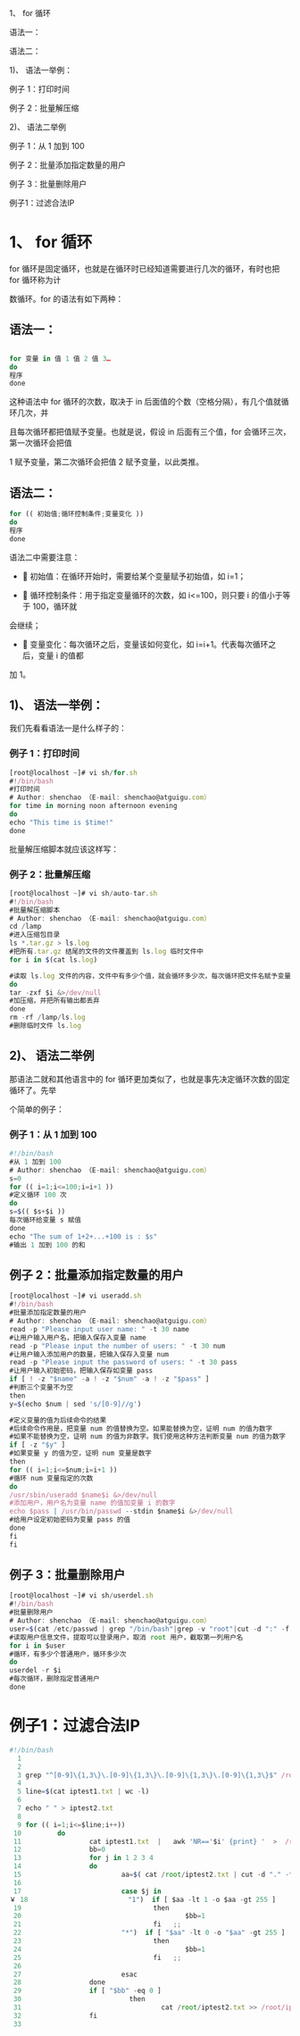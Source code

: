 

1、 for 循环


语法一：


语法二：


1)、 语法一举例：


例子 1：打印时间


例子 2：批量解压缩


2)、 语法二举例


例子 1：从 1 加到 100


例子 2：批量添加指定数量的用户


例子 3：批量删除用户


例子1：过滤合法IP

# 1、 for 循环


for 循环是固定循环，也就是在循环时已经知道需要进行几次的循环，有时也把 for 循环称为计


数循环。for 的语法有如下两种：


## 语法一：


```javascript

for 变量 in 值 1 值 2 值 3…
do
程序
done
```

这种语法中 for 循环的次数，取决于 in 后面值的个数（空格分隔），有几个值就循环几次，并


且每次循环都把值赋予变量。也就是说，假设 in 后面有三个值，for 会循环三次，第一次循环会把值


1 赋予变量，第二次循环会把值 2 赋予变量，以此类推。




## 语法二：


```javascript
for (( 初始值;循环控制条件;变量变化 ))
do
程序
done
```

语法二中需要注意：


-  初始值：在循环开始时，需要给某个变量赋予初始值，如 i=1；


-  循环控制条件：用于指定变量循环的次数，如 i<=100，则只要 i 的值小于等于 100，循环就


会继续；


-  变量变化：每次循环之后，变量该如何变化，如 i=i+1。代表每次循环之后，变量 i 的值都


加 1。


## 1)、 语法一举例：


我们先看看语法一是什么样子的：


### 例子 1：打印时间


```javascript
[root@localhost ~]# vi sh/for.sh
#!/bin/bash
#打印时间
# Author: shenchao （E-mail: shenchao@atguigu.com）
for time in morning noon afternoon evening
do
echo "This time is $time!"
done
```

批量解压缩脚本就应该这样写：


### 例子 2：批量解压缩


```javascript
[root@localhost ~]# vi sh/auto-tar.sh
#!/bin/bash
#批量解压缩脚本
# Author: shenchao （E-mail: shenchao@atguigu.com）
cd /lamp
#进入压缩包目录
ls *.tar.gz > ls.log
#把所有.tar.gz 结尾的文件的文件覆盖到 ls.log 临时文件中
for i in $(cat ls.log)

#读取 ls.log 文件的内容，文件中有多少个值，就会循环多少次，每次循环把文件名赋予变量 i
do
tar -zxf $i &>/dev/null
#加压缩，并把所有输出都丢弃
done
rm -rf /lamp/ls.log
#删除临时文件 ls.log
```

## 2)、 语法二举例


那语法二就和其他语言中的 for 循环更加类似了，也就是事先决定循环次数的固定循环了。先举


个简单的例子：


### 例子 1：从 1 加到 100


```javascript
#!/bin/bash
#从 1 加到 100
# Author: shenchao （E-mail: shenchao@atguigu.com）
s=0
for (( i=1;i<=100;i=i+1 ))
#定义循环 100 次
do
s=$(( $s+$i ))
每次循环给变量 s 赋值
done
echo "The sum of 1+2+...+100 is : $s"
#输出 1 加到 100 的和
```

## 例子 2：批量添加指定数量的用户


```javascript
[root@localhost ~]# vi useradd.sh
#!/bin/bash
#批量添加指定数量的用户
# Author: shenchao （E-mail: shenchao@atguigu.com）
read -p "Please input user name: " -t 30 name
#让用户输入用户名，把输入保存入变量 name
read -p "Please input the number of users: " -t 30 num
#让用户输入添加用户的数量，把输入保存入变量 num
read -p "Please input the password of users: " -t 30 pass
#让用户输入初始密码，把输入保存如变量 pass
if [ ! -z "$name" -a ! -z "$num" -a ! -z "$pass" ]
#判断三个变量不为空
then
y=$(echo $num | sed 's/[0-9]//g')

#定义变量的值为后续命令的结果
#后续命令作用是，把变量 num 的值替换为空。如果能替换为空，证明 num 的值为数字
#如果不能替换为空，证明 num 的值为非数字。我们使用这种方法判断变量 num 的值为数字
if [ -z "$y" ]
#如果变量 y 的值为空，证明 num 变量是数字
then
for (( i=1;i<=$num;i=i+1 ))
#循环 num 变量指定的次数
do
/usr/sbin/useradd $name$i &>/dev/null
#添加用户，用户名为变量 name 的值加变量 i 的数字
echo $pass | /usr/bin/passwd --stdin $name$i &>/dev/null
#给用户设定初始密码为变量 pass 的值
done
fi
fi
```

## 例子 3：批量删除用户


```javascript
[root@localhost ~]# vi sh/userdel.sh
#!/bin/bash
#批量删除用户
# Author: shenchao （E-mail: shenchao@atguigu.com）
user=$(cat /etc/passwd | grep "/bin/bash"|grep -v "root"|cut -d ":" -f 1)
#读取用户信息文件，提取可以登录用户，取消 root 用户，截取第一列用户名
for i in $user
#循环，有多少个普通用户，循环多少次
do
userdel -r $i
#每次循环，删除指定普通用户
done
```





# 例子1：过滤合法IP

```javascript
#!/bin/bash
  1 
  2 
  3 grep "^[0-9]\{1,3\}\.[0-9]\{1,3\}\.[0-9]\{1,3\}\.[0-9]\{1,3\}$" /root/ip.txt > /root/iptest1.txt
  4 
  5 line=$(cat iptest1.txt | wc -l)
  6 
  7 echo " " > iptest2.txt
  8 
  9 for (( i=1;i<=$line;i++))
 10         do
 11                 cat iptest1.txt  |   awk 'NR=='$i' {print} '  >  /root/iptest2.txt
 12                 bb=0
 13                 for j in 1 2 3 4
 14                 do      
 15                         aa=$( cat /root/iptest2.txt | cut -d "." -f $j)
 16                                         
 17                         case $j in
￥ 18                         "1")  if [ $aa -lt 1 -o $aa -gt 255 ]
 19                                 then 
 20                                         $bb=1
 21                                 fi   ;; 
 22                         "*")  if [ "$aa" -lt 0 -o "$aa" -gt 255 ]
 23                                 then
 24                                         $bb=1
 25                                 fi   ;; 
 26                                 
 27                         esac
 28                 done
 29                 if [ "$bb" -eq 0 ]
 30                           then  
 31                                   cat /root/iptest2.txt >> /root/iptest3.txt                                                          
 32                 fi
 33                        
```

